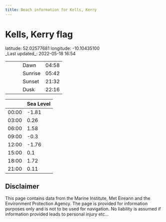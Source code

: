 ```yaml
---
title: Beach information for Kells, Kerry
---
```

# Kells, Kerry <span class="material-icons blue-flag">flag</span>

<div class="location-info">latitude: 52.02577681 longitude: -10.10435100</div>
<div class="met-eireann-warnings"></div>
_Last updated_: 2022-05-18 16:54

|   |   |   |   |   |
|---|---|---|---|---|
|   |   |   | Dawn  | 04:58 |
|   |   |   | Sunrise  | 05:42 |
|   |   |   | Sunset  | 21:32 |
|   |   |   | Dusk  | 22:16 |

<div></div>

|   | Sea Level  |
|---|---|
| 00:00 | -1.81 |
| 03:00 | 0.26 |
| 06:00 | 1.58 |
| 09:00 | -0.3 |
| 12:00 | -1.76 |
| 15:00 | 0.1 |
| 18:00 | 1.72 |
| 21:00 | 0.11 |

## Disclaimer

This page contains data from the Marine Institute,
Met Eireann and the Environment Protection Agency. The page is provided for
information purposes only and is not to be used for navigation. No liability
is assumed if information provided leads to personal injury etc...